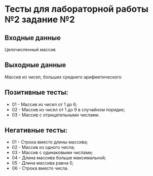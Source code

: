 # Тесты для лабораторной работы №2 задание №2

## Входные данные
Целочисленный массив

## Выходные данные
Массив из чисел, больших среднего арифметического

## Позитивные тесты:
- 01 - Массив из чисел от 1 до 6;
- 02 - Массив из чисел от 1 до 9 в случайном порядке;
- 03 - Массив с отрицательными числами.

## Негативные тесты:
- 01 - Строка вместо длины массива;
- 02 - Массив из одного числа;
- 03 - Массив с одинаковыми числами;
- 04 - Длина массива больше максимальной;
- 05 - Длина массива равна 0;
- 06 - Строка вместо числа.
